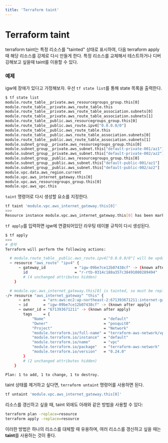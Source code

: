 ```yaml
---
title: 'Terraform taint'
---
```

# Terraform taint

terraform taint는 특정 리소스를 "tainted" 상태로 표시하여, 다음 terraform apply 때 해당 리소스를 강제로 다시 만들게 한다. 특정 리소스를 교체해서 테스트하거나 디버깅해보고 싶을때 taint를 이용할 수 있다.

### 예제

igw에 장애가 있다고 가정해보자. 우선 `tf state list`를 통해 state 목록을 출력한다.

```bash
$ tf state list
module.route_table__private.aws_resourcegroups_group.this[0]
module.route_table__private.aws_route_table.this
module.route_table__private.aws_route_table_association.subnets[0]
module.route_table__private.aws_route_table_association.subnets[1]
module.route_table__public.aws_resourcegroups_group.this[0]
module.route_table__public.aws_route.ipv4["0.0.0.0/0"]
module.route_table__public.aws_route_table.this
module.route_table__public.aws_route_table_association.subnets[0]
module.route_table__public.aws_route_table_association.subnets[1]
module.subnet_group__private.aws_resourcegroups_group.this[0]
module.subnet_group__private.aws_subnet.this["default-private-001/az1"]
module.subnet_group__private.aws_subnet.this["default-private-002/az2"]
module.subnet_group__public.aws_resourcegroups_group.this[0]
module.subnet_group__public.aws_subnet.this["default-public-001/az1"]
module.subnet_group__public.aws_subnet.this["default-public-002/az2"]
module.vpc.data.aws_region.current
module.vpc.aws_internet_gateway.this[0]
module.vpc.aws_resourcegroups_group.this[0]
module.vpc.aws_vpc.this
```

`taint` 명령어로 다시 생성할 요소를 지정한다.

```bash
tf taint 'module.vpc.aws_internet_gateway.this[0]'
>>>
Resource instance module.vpc.aws_internet_gateway.this[0] has been marked as tainted.
```

`tf apply`를 입력하면 igw에 연결되어있던 라우팅 테이블 규칙이 다시 생성된다.

```bash
$ tf apply
>>>
# 중략
Terraform will perform the following actions:

  # module.route_table__public.aws_route.ipv4["0.0.0.0/0"] will be updated in-place
  ~ resource "aws_route" "ipv4" {
      ~ gateway_id             = "igw-09be7ce12b07438cf" -> (known after apply)
        id                     = "r-rtb-0314c188a357c38491080289494"
        # (4 unchanged attributes hidden)
    }

  # module.vpc.aws_internet_gateway.this[0] is tainted, so must be replaced
-/+ resource "aws_internet_gateway" "this" {
      ~ arn      = "arn:aws:ec2:ap-northeast-2:671393671211:internet-gateway/igw-09be7ce12b07438cf" -> (known after apply)
      ~ id       = "igw-09be7ce12b07438cf" -> (known after apply)
      ~ owner_id = "671393671211" -> (known after apply)
        tags     = {
            "Name"                          = "default"
            "Owner"                         = "posquit0"
            "Project"                       = "Network"
            "module.terraform.io/full-name" = "terraform-aws-network/vpc"
            "module.terraform.io/instance"  = "default"
            "module.terraform.io/name"      = "vpc"
            "module.terraform.io/package"   = "terraform-aws-network"
            "module.terraform.io/version"   = "0.24.0"
        }
        # (2 unchanged attributes hidden)
    }

Plan: 1 to add, 1 to change, 1 to destroy.
```

taint 상태를 제거하고 싶다면, `terraform untaint` 명령어를 사용하면 된다.

```bash
tf untaint 'module.vpc.aws_internet_gateway.this[0]'
```

리소스를 갱신하고 싶을 때, taint 외에도 아래와 같은 방법을 사용할 수 있다:

```bash
terraform plan -replace=resource
terraform apply -replace=resource
```

이러한 방법은 하나의 리소스를 대체할 때 유용하며, 여러 리소스를 갱신하고 싶을 때는 **taint**를 사용하는 것이 좋다.